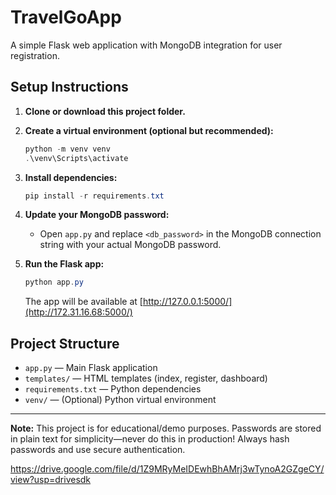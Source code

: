 # TravelGoApp

A simple Flask web application with MongoDB integration for user registration.

## Setup Instructions

1. **Clone or download this project folder.**
2. **Create a virtual environment (optional but recommended):**
   
   ```powershell
   python -m venv venv
   .\venv\Scripts\activate
   ```
   
3. **Install dependencies:**
   
   ```powershell
   pip install -r requirements.txt
   ```

4. **Update your MongoDB password:**
   
   - Open `app.py` and replace `<db_password>` in the MongoDB connection string with your actual MongoDB password.

5. **Run the Flask app:**
   
   ```powershell
   python app.py
   ```
   
   The app will be available at [http://127.0.0.1:5000/](http://172.31.16.68:5000/)

## Project Structure

- `app.py` — Main Flask application
- `templates/` — HTML templates (index, register, dashboard)
- `requirements.txt` — Python dependencies
- `venv/` — (Optional) Python virtual environment

---

**Note:** This project is for educational/demo purposes. Passwords are stored in plain text for simplicity—never do this in production! Always hash passwords and use secure authentication.




https://drive.google.com/file/d/1Z9MRyMeIDEwhBhAMrj3wTynoA2GZgeCY/view?usp=drivesdk
